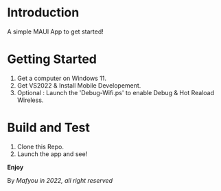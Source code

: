 # Introduction 
A simple MAUI App to get started!

# Getting Started
1.	Get a computer on Windows 11.
2.	Get VS2022 & Install Mobile Developement.
3.	Optional : Launch the 'Debug-Wifi.ps' to enable Debug & Hot Reaload Wireless.

# Build and Test
1.	Clone this Repo.
2.	Launch the app and see!

**Enjoy**

By *Mafyou in 2022, all right reserved*